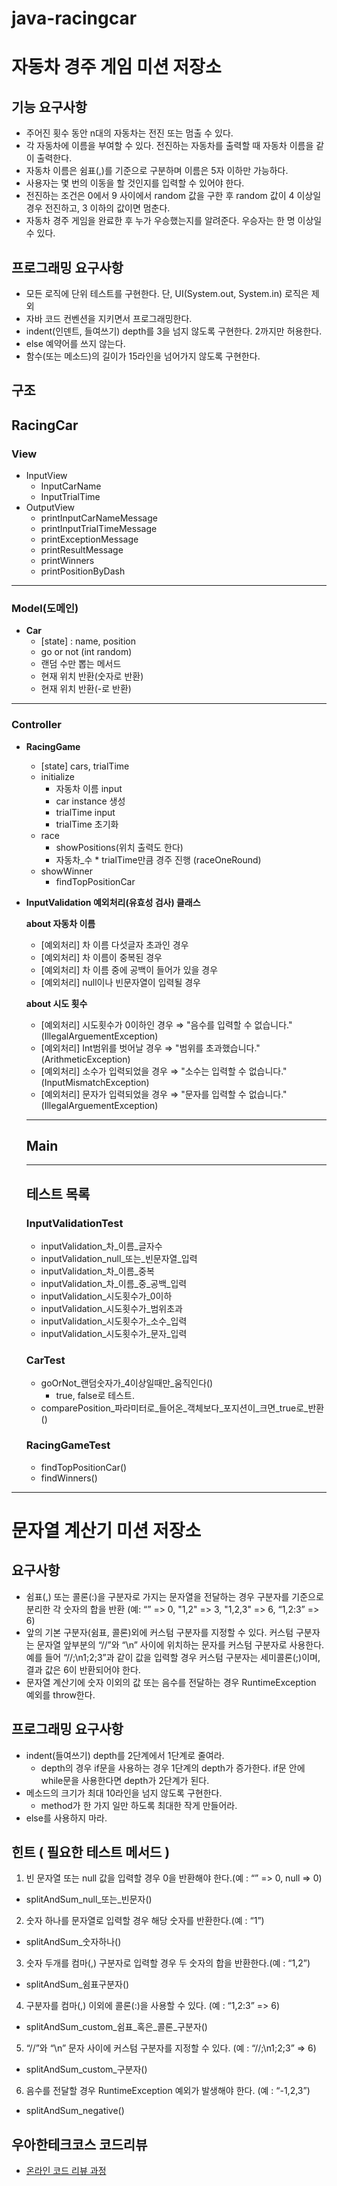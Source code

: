 # java-racingcar

# 자동차 경주 게임 미션 저장소

## 기능 요구사항
- 주어진 횟수 동안 n대의 자동차는 전진 또는 멈출 수 있다.
- 각 자동차에 이름을 부여할 수 있다. 전진하는 자동차를 출력할 때 자동차 이름을 같이 출력한다.
- 자동차 이름은 쉼표(,)를 기준으로 구분하며 이름은 5자 이하만 가능하다.
- 사용자는 몇 번의 이동을 할 것인지를 입력할 수 있어야 한다.
- 전진하는 조건은 0에서 9 사이에서 random 값을 구한 후 random 값이 4 이상일 경우 전진하고, 3 이하의 값이면 멈춘다.
- 자동차 경주 게임을 완료한 후 누가 우승했는지를 알려준다. 우승자는 한 명 이상일 수 있다.

## 프로그래밍 요구사항
- 모든 로직에 단위 테스트를 구현한다. 단, UI(System.out, System.in) 로직은 제외
- 자바 코드 컨벤션을 지키면서 프로그래밍한다.
- indent(인덴트, 들여쓰기) depth를 3을 넘지 않도록 구현한다. 2까지만 허용한다.
- else 예약어를 쓰지 않는다.
- 함수(또는 메소드)의 길이가 15라인을 넘어가지 않도록 구현한다.

## 구조
## RacingCar

### View

- InputView
    - InputCarName
    - InputTrialTime
- OutputView
    - printInputCarNameMessage
    - printInputTrialTimeMessage
    - printExceptionMessage
    - printResultMessage
    - printWinners
    - printPositionByDash

---

### Model(도메인)

- **Car**
    - [state] : name, position
    - go or not (int random)
    - 랜덤 수만 뽑는 메서드
    - 현재 위치 반환(숫자로 반환)
    - 현재 위치 반환(-로 반환)  

---

### Controller

- **RacingGame**
    - [state] cars, trialTime
    - initialize
        - 자동차 이름 input
        - car instance 생성
        - trialTime input
        - trialTime 초기화
    - race
        - showPositions(위치 출력도 한다)
        - 자동차_수 * trialTime만큼 경주 진행 (raceOneRound)
    - showWinner
        - findTopPositionCar
        
- **InputValidation 예외처리(유효성 검사) 클래스**

    **about 자동차 이름** 

    - [예외처리] 차 이름 다섯글자 초과인 경우
    - [예외처리] 차 이름이 중복된 경우
    - [예외처리] 차 이름 중에 공백이 들어가 있을 경우
    - [예외처리] null이나 빈문자열이 입력될 경우

    **about 시도 횟수**

    - [예외처리] 시도횟수가 0이하인 경우 ⇒ "음수를 입력할 수 없습니다." (IllegalArguementException)
    - [예외처리] Int범위를 벗어날 경우 ⇒ "범위를 초과했습니다." (ArithmeticException)
    - [예외처리] 소수가 입력되었을 경우 ⇒ "소수는 입력할 수 없습니다."(InputMismatchException)
    - [예외처리] 문자가 입력되었을 경우 ⇒ "문자를 입력할 수 없습니다." (IllegalArguementException)
    
    ---
    
    ## Main
    
   
    ---
    
    ## 테스트 목록
    
    ### InputValidationTest
    
    - inputValidation_차_이름_글자수
    - inputValidation_null_또는_빈문자열_입력
    - inputValidation_차_이름_중복
    - inputValidation_차_이름_중_공백_입력
    - inputValidation_시도횟수가_0이하
    - inputValidation_시도횟수가_범위초과
    - inputValidation_시도횟수가_소수_입력
    - inputValidation_시도횟수가_문자_입력
    
    ### CarTest
    
    - goOrNot_랜덤숫자가_4이상일때만_움직인다()
        - true, false로 테스트.
    - comparePosition_파라미터로_들어온_객체보다_포지션이_크면_true로_반환()
    
    ### RacingGameTest
    
    - findTopPositionCar()
    - findWinners()
    
---
# 문자열 계산기 미션 저장소

## 요구사항

- 쉼표(,) 또는 콜론(:)을 구분자로 가지는 문자열을 전달하는 경우 구분자를 기준으로 분리한 각 숫자의 합을 반환 (예: “” => 0, "1,2" => 3, "1,2,3" => 6, “1,2:3” => 6)
- 앞의 기본 구분자(쉼표, 콜론)외에 커스텀 구분자를 지정할 수 있다. 커스텀 구분자는 문자열 앞부분의 “//”와 “\n” 사이에 위치하는 문자를 커스텀 구분자로 사용한다. 예를 들어 “//;\n1;2;3”과 같이 값을 입력할 경우 커스텀 구분자는 세미콜론(;)이며, 결과 값은 6이 반환되어야 한다.
- 문자열 계산기에 숫자 이외의 값 또는 음수를 전달하는 경우 RuntimeException 예외를 throw한다.

## 프로그래밍 요구사항

- indent(들여쓰기) depth를 2단계에서 1단계로 줄여라.
    - depth의 경우 if문을 사용하는 경우 1단계의 depth가 증가한다. if문 안에 while문을 사용한다면 depth가 2단계가 된다.
- 메소드의 크기가 최대 10라인을 넘지 않도록 구현한다.
    - method가 한 가지 일만 하도록 최대한 작게 만들어라.
- else를 사용하지 마라.

## 힌트 ( 필요한 테스트 메서드 )
1. 빈 문자열 또는 null 값을 입력할 경우 0을 반환해야 한다.(예 : “” => 0, null => 0)
- splitAndSum_null_또는_빈문자()
2. 숫자 하나를 문자열로 입력할 경우 해당 숫자를 반환한다.(예 : “1”)
- splitAndSum_숫자하나()
3. 숫자 두개를 컴마(,) 구분자로 입력할 경우 두 숫자의 합을 반환한다.(예 : “1,2”)
- splitAndSum_쉼표구분자()
4. 구분자를 컴마(,) 이외에 콜론(:)을 사용할 수 있다. (예 : “1,2:3” => 6)
- splitAndSum_custom_쉼표_혹은_콜론_구분자()
5. “//”와 “\n” 문자 사이에 커스텀 구분자를 지정할 수 있다. (예 : “//;\n1;2;3” => 6)
- splitAndSum_custom_구분자()
6. 음수를 전달할 경우 RuntimeException 예외가 발생해야 한다. (예 : “-1,2,3”)
- splitAndSum_negative()

## 우아한테크코스 코드리뷰
* [온라인 코드 리뷰 과정](https://github.com/woowacourse/woowacourse-docs/blob/master/maincourse/README.md)
